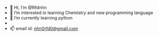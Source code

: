 - 👋 Hi, I’m @Rfdnhn
- 👀 I’m interested in learning Chemistry and new programming language 
- 🌱 I’m currently learning python 
-
- 📫 email id: nhn0rfd0@gmail.com 

<!---
Rfdnhn/Rfdnhn is a ✨ special ✨ repository because its `README.md` (this file) appears on your GitHub profile.
You can click the Preview link to take a look at your changes.
--->
